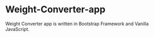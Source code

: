 # Weight-Converter-app
Weight Converter app is written in Bootstrap Framework and Vanilla JavaScript.
